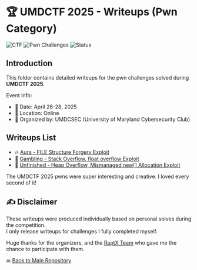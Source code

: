 # 🏆 UMDCTF 2025 - Writeups (Pwn Category)

![CTF](https://img.shields.io/badge/CTF-UMDCTF_2025-blueviolet)
![Pwn Challenges](https://img.shields.io/badge/Challenges-Pwn-red)
![Status](https://img.shields.io/badge/Status-Completed-success)

## Introduction

This folder contains detailed writeups for the pwn challenges solved during **UMDCTF 2025**.

Event Info:
- 📅 Date: April 26-28, 2025
- 📍 Location: Online
- 🏫 Organized by: UMDCSEC (University of Maryland Cybersecurity Club)

## Writeups List

- 🔥 [Aura - FILE Structure Forgery Exploit](./Aura)
- 🎰 [Gambling - Stack Overflow, float overflow Exploit](./Gambling)
- 🧩 [Unfinished -  Heap Overflow, Mismanaged new[] Allocation Exploit](./Unfinished)

The UMDCTF 2025 pwns were super interesting and creative. I loved every second of it!

## ✍️ Disclaimer

These writeups were produced individually based on personal solves during the competition.  
I only release writeups for challenges I fully completed myself.

Huge thanks for the organizers, and the [RaptX Team](https://raptx.org/) who gave me the chance to participate with them.

🔙 [Back to Main Repository](../)
